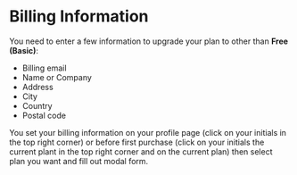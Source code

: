 # Billing Information

You need to enter a few information to upgrade your plan to other than **Free (Basic)**:

* Billing email
* Name or Company
* Address
* City
* Country
* Postal code

You set your billing information on your profile page (click on your initials in the top right corner) or before first purchase (click on your initials the current plant in the top right corner and on the current plan) then select plan you want and fill out modal form.
